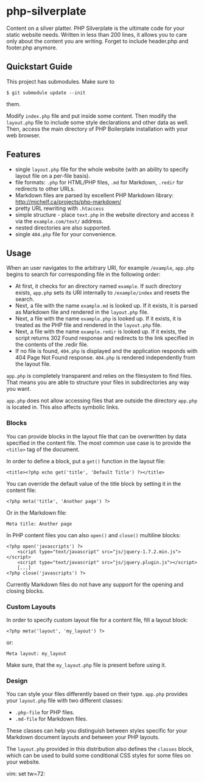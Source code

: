php-silverplate
===============

Content on a silver platter. PHP Silverplate is the ultimate code for 
your static website needs. Written in less than 200 lines, it allows you to
care only about the content you are writing. Forget to include
header.php and footer.php anymore.


## Quickstart Guide

This project has submodules. Make sure to

    $ git submodule update --init 

them.

Modify `index.php` file and put inside some content. Then modify the
`layout.php` file to include some style declarations and other data as
well. Then, access the main directory of PHP Boilerplate installation
with your web browser.

## Features

- single `layout.php` file for the whole website (with an ability to
specify layout file on a per-file basis).
- file formats: `.php` for HTML/PHP files, `.md` for Markdown, `.redir` for
redirects to other URLs.
- Markdown files are parsed by excellent PHP Markdown library:
http://michelf.ca/projects/php-markdown/
- pretty URL rewriting with `.htaccess`
- simple structure - place `text.php` in the website directory and access 
it via the `example.com/text/` address.
- nested directories are also supported.
- single `404.php` file for your convenience.

## Usage

When an user navigates to the arbitrary URI, for example `/example`,
`app.php` begins to search for corresponding file in the following order:

- At first, it checks for an directory named `example`. If such directory
exists, `app.php` sets its URI internally to `/example/index` and resets the
search.
- Next, a file with the name `example.md` is looked up. If it exists, it
is parsed as Markdown file and rendered in the `layout.php` file.
- Next, a file with the name `example.php` is looked up. If it exists, it
is treated as the PHP file and rendered in the `layout.php` file.
- Next, a file with the name `example.redir` is looked up. If it exists,
the script returns 302 Found response and redirects to the link
specified in the contents of the .redir file.
- If no file is found, `404.php` is displayed and the application responds
with 404 Page Not Found response. `404.php` is rendered independently
from the layout file.

`app.php` is completely transparent and relies on the filesystem to find
files. That means you are able to structure your files in subdirectories
any way you want.

`app.php` does not allow accessing files that  are outside the directory
`app.php` is located in. This also affects symbolic links.

### Blocks

You can provide blocks in the layout file that can be overwritten by
data specified in the content file. The most common use case is to
provide the `<title>` tag of the document.

In order to define a block, put a `get()` function in the layout file:

    <title><?php echo get('title', 'Default Title') ?></title>

You can override the default value of the title block by setting it in
the content file:

    <?php meta('title', 'Another page') ?>

Or in the Markdown file:

    Meta title: Another page

In PHP content files you can also `open()` and `close()` multiline blocks:

    <?php open('javascripts') ?>
        <script type="text/javascript" src="js/jquery-1.7.2.min.js"></script>
        <script type="text/javascript" src="js/jquery.plugin.js"></script>
        [...]
    <?php close('javascripts') ?>

Currently Markdown files do not have any support for the opening and
closing blocks.

### Custom Layouts

In order to specify custom layout file for a content file, fill a layout
block:

    <?php meta('layout', 'my_layout') ?>

or:

    Meta layout: my_layout

Make sure, that the `my_layout.php` file is present before using it.

### Design

You can style your files differently based on their type. `app.php`
provides your `layout.php` file with two different classes:

- `.php-file` for PHP files.
- `.md-file` for Markdown files.

These classes can help you distinguish between styles specific for your
Markdown document layouts and between your PHP layouts.

The `layout.php` provided in this distribution also defines the `classes` 
block, which can be used to build some conditional CSS styles for some
files on your website.

vim: set tw=72:
